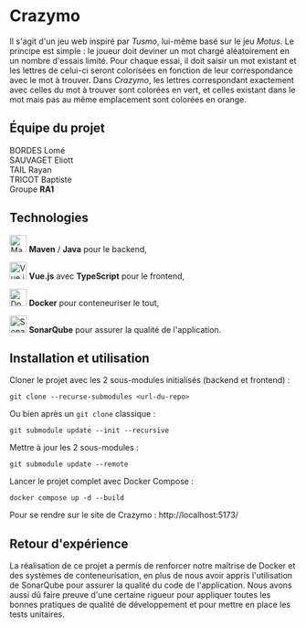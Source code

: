 # Crazymo
Il s'agit d'un jeu web inspiré par *Tusmo*, lui-même basé sur le jeu *Motus*. Le principe est simple : le joueur doit deviner un mot chargé aléatoirement en un nombre d'essais limité.
Pour chaque essai, il doit saisir un mot existant et les lettres de celui-ci seront colorisées en fonction de leur correspondance avec le mot à trouver.
Dans *Crazymo*, les lettres correspondant exactement avec celles du mot à trouver sont colorées en vert, et celles existant dans le mot mais pas au même emplacement sont colorées en orange.


## Équipe du projet
BORDES Lomé\
SAUVAGET Eliott\
TAIL Rayan\
TRICOT Baptiste\
Groupe **RA1**


## Technologies
<img src="https://user-images.githubusercontent.com/25181517/117207242-07d5a700-adf4-11eb-975e-be04e62b984b.png" alt="Maven" title="Maven" width="30"/> **Maven** / **Java** pour le backend,

<img src="https://user-images.githubusercontent.com/25181517/117448124-a2da9800-af3e-11eb-85d2-bd1b69b65603.png" alt="Vue.js" title="Vue.js" width="30"/> **Vue.js** avec **TypeScript** pour le frontend,

<img src="https://user-images.githubusercontent.com/25181517/117207330-263ba280-adf4-11eb-9b97-0ac5b40bc3be.png" alt="Docker" title="Docker" width="30"/> **Docker** pour conteneuriser le tout,

<img src="https://user-images.githubusercontent.com/25181517/184146221-671413cb-b1ae-47db-a232-b37c99281516.png" alt="SonarQube" title="SonarQube" width="30"/> **SonarQube** pour assurer la qualité de l'application.


## Installation et utilisation
Cloner le projet avec les 2 sous-modules initialisés (backend et frontend) :
```
git clone --recurse-submodules <url-du-repo>
```
Ou bien après un `git clone` classique :
```
git submodule update --init --recursive 
```

Mettre à jour les 2 sous-modules :
```
git submodule update --remote
```

Lancer le projet complet avec Docker Compose :
```
docker compose up -d --build
```

Pour se rendre sur le site de Crazymo : http://localhost:5173/

## Retour d'expérience
La réalisation de ce projet a permis de renforcer notre maîtrise de Docker et des systèmes de conteneurisation, en plus de nous avoir appris l'utilisation de SonarQube pour assurer la qualité du code de l'application. Nous avons aussi dû faire preuve d'une certaine rigueur pour appliquer toutes les bonnes pratiques de qualité de développement et pour mettre en place les tests unitaires.